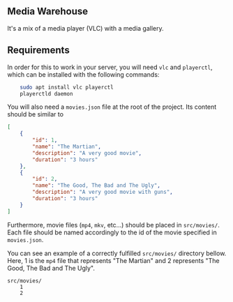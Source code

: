 ## Media Warehouse

It's a mix of a media player (VLC) with a media gallery.

## Requirements

In order for this to work in your server, you will need `vlc` and `playerctl`, which can be
installed with the following commands:

```sh
    sudo apt install vlc playerctl
    playerctld daemon
```

You will also need a `movies.json` file at the root of the project. Its content should be
similar to

```json
[
    {
        "id": 1,
        "name": "The Martian",
        "description": "A very good movie",
        "duration": "3 hours"
    },
    {
        "id": 2,
        "name": "The Good, The Bad and The Ugly",
        "description": "A very good movie with guns",
        "duration": "3 hours"
    }
]
```

Furthermore, movie files (`mp4`, `mkv`, etc...) should be placed in
`src/movies/`. Each file should be named accordingly to the id of the movie specified in
`movies.json`.

You can see an example of a correctly fulfilled `src/movies/` directory bellow. Here, 1 is the
`mp4` file that represents "The Martian" and 2 represents "The Good, The Bad and The Ugly".
```
src/movies/
    1
    2
```

